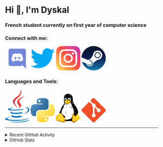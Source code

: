 # Hi 👋, I'm Dyskal

### French student currently on first year of computer science

### Connect with me:

![Discord](./images/discord.svg "Dyskal#9636")
[![Twitter](./images/twitter.svg "@dyskal")](https://twitter.com/dyskal)
[![Instagram](./images/insta.svg "@dyskal")](https://instagram.com/dyskal)
[![Steam](./images/steam.svg "dyskal")](https://steamcommunity.com/id/dyskal/)

### Languages and Tools:

[![Java](./images/java.svg)](https://www.oracle.com/java/)
[![Python](./images/python.svg)](https://www.python.org/)
![Linux](./images/linux.svg)
[![Git](./images/git.svg)](https://git-scm.com/)

---

<details>
<summary>Recent GitHub Activity</summary>

<!--START_SECTION:activity-->


1. 🎉 Merged PR [#26](https://github.com/Dyskal/DiscordRP/pull/26) in [Dyskal/DiscordRP](https://github.com/Dyskal/DiscordRP)
2. 🎉 Merged PR [#30](https://github.com/Dyskal/TwitchPlayerOpener/pull/30) in [Dyskal/TwitchPlayerOpener](https://github.com/Dyskal/TwitchPlayerOpener)
3. 🗣 Commented on [#366](https://github.com/rauenzi/BetterDiscordAddons/issues/366) in [rauenzi/BetterDiscordAddons](https://github.com/rauenzi/BetterDiscordAddons)
4. ❌ Closed PR [#25](https://github.com/Dyskal/DiscordRP/pull/25) in [Dyskal/DiscordRP](https://github.com/Dyskal/DiscordRP)
5. 🎉 Merged PR [#27](https://github.com/Dyskal/TwitchPlayerOpener/pull/27) in [Dyskal/TwitchPlayerOpener](https://github.com/Dyskal/TwitchPlayerOpener)
5. 🎉 Merged PR [#16](https://github.com/Dyskal/DiscordRP/pull/16) in [Dyskal/DiscordRP](https://github.com/Dyskal/DiscordRP)
6. 🎉 Merged PR [#17](https://github.com/Dyskal/TwitchPlayerOpener/pull/17) in [Dyskal/TwitchPlayerOpener](https://github.com/Dyskal/TwitchPlayerOpener)

<!--END_SECTION:activity-->

</details>

<details>
<summary>GitHub Stats</summary>

![GitHub Stats](https://github-readme-stats.vercel.app/api/top-langs?username=dyskal&show_icons=true&locale=en&layout=compact&card_width=445&langs_count=10&hide_borders=true)
![GitHub Stats](https://github-readme-stats.vercel.app/api?username=dyskal&show_icons=true&locale=en&include_all_commits=true&hide_borders=true)
</details>

